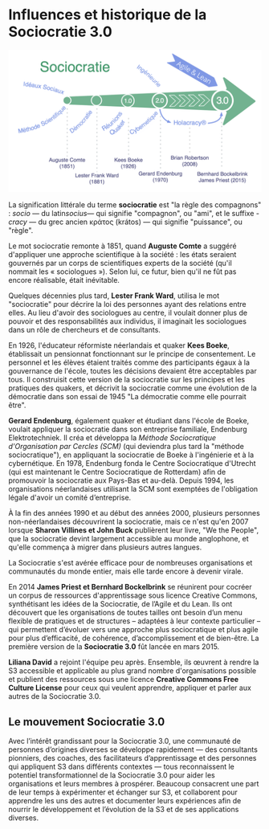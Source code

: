 # Influences et historique de la Sociocratie 3.0

![Influences et historique de la Sociocratie 3.0](img/context/history.png)

La signification littérale du terme **sociocratie** est "la règle des compagnons" : *socio* — du latin*socius*— qui signifie "compagnon", ou "ami", et le suffixe *-cracy* — du grec ancien κράτος (krátos) — qui signifie "puissance", ou "règle".

Le mot sociocratie remonte à 1851, quand **Auguste Comte** a suggéré d'appliquer une approche scientifique à la société : les états seraient gouvernés par un corps de scientifiques experts de la société (qu'il nommait les « sociologues »). Selon lui, ce futur, bien qu'il ne fût pas encore réalisable, était inévitable.

Quelques décennies plus tard, **Lester Frank Ward**, utilisa le mot "sociocratie" pour décrire la loi des personnes ayant des relations entre elles. Au lieu d'avoir des sociologues au centre, il voulait donner plus de pouvoir et des responsabilités aux individus, il imaginait les sociologues dans un rôle de chercheurs et de consultants.

En 1926, l'éducateur réformiste néerlandais et quaker **Kees Boeke**, établissait un pensionnat fonctionnant sur le principe de consentement. Le personnel et les élèves étaient traités comme des participants égaux à la gouvernance de l'école, toutes les décisions devaient être acceptables par tous. Il construisit cette version de la sociocratie sur les principes et les pratiques des quakers, et décrivit la sociocratie comme une évolution de la démocratie dans son essai de 1945 "La démocratie comme elle pourrait être".

**Gerard Endenburg**, également quaker et étudiant dans l'école de Boeke, voulait appliquer la sociocratie dans son entreprise familiale, Endenburg Elektrotechniek. Il créa et développa la *Méthode Sociocratique d'Organisation par Cercles (SCM)* (qui deviendra plus tard la "méthode sociocratique"), en appliquant la sociocratie de Boeke à l'ingénierie et à la cybernétique. En 1978, Endenburg fonda le Centre Sociocratique d'Utrecht (qui est maintenant le Centre Sociocratique de Rotterdam) afin de promouvoir la sociocratie aux Pays-Bas et au-delà. Depuis 1994, les organisations néerlandaises utilisant la SCM sont exemptées de l'obligation légale d'avoir un comité d’entreprise.

À la fin des années 1990 et au début des années 2000, plusieurs personnes non-néerlandaises découvrirent la sociocratie, mais ce n'est qu'en 2007 lorsque **Sharon Villines et John Buck** publièrent leur livre, "We the People", que la sociocratie devint largement accessible au monde anglophone, et qu'elle commença à migrer dans plusieurs autres langues.

La Sociocratie s'est avérée efficace pour de nombreuses organisations et communautés du monde entier, mais elle tarde encore à devenir virale.

En 2014 **James Priest et Bernhard Bockelbrink** se réunirent pour cocréer un corpus de ressources d'apprentissage sous licence Creative Commons, synthétisant les idées de la Sociocratie, de l’Agile et du Lean. Ils ont découvert que les organisations de toutes tailles ont besoin d’un menu flexible de pratiques et de structures – adaptées à leur contexte particulier – qui permettent d’évoluer vers une approche plus sociocratique et plus agile pour plus d’efficacité, de cohérence, d’accomplissement et de bien-être. La première version de la **Sociocratie 3.0** fût lancée en mars 2015.

**Liliana David** a rejoint l'équipe peu après. Ensemble, ils œuvrent à rendre la S3 accessible et applicable au plus grand nombre d'organisations possible et publient des ressources sous une licence **Creative Commons Free Culture License** pour ceux qui veulent apprendre, appliquer et parler aux autres de la Sociocratie 3.0.

## Le mouvement Sociocratie 3.0

Avec l’intérêt grandissant pour la Sociocratie 3.0, une communauté de personnes d’origines diverses se développe rapidement — des consultants pionniers, des coaches, des facilitateurs d’apprentissage et des personnes qui appliquent S3 dans différents contextes — tous reconnaissent le potentiel transformationnel de la Sociocratie 3.0 pour aider les organisations et leurs membres à prospérer. Beaucoup consacrent une part de leur temps à expérimenter et échanger sur S3, et collaborent pour apprendre les uns des autres et documenter leurs expériences afin de nourrir le développement et l’évolution de la S3 et de ses applications diverses.
